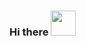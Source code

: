 ### Hi there <img src="https://i.pinimg.com/originals/7f/ae/97/7fae97b0d62464f833f75a7cce0a9902.gif" height="40" />

<!--
**scarra-/scarra-** is a ✨ _special_ ✨ repository because its `README.md` (this file) appears on your GitHub profile.

Here are some ideas to get you started:

- 🔭 I’m currently working on ...
- 🌱 I’m currently learning ...
- 👯 I’m looking to collaborate on ...
- 🤔 I’m looking for help with ...
- 💬 Ask me about ...
- 📫 How to reach me: ...
- 😄 Pronouns: ...
- ⚡ Fun fact: ...
-->
